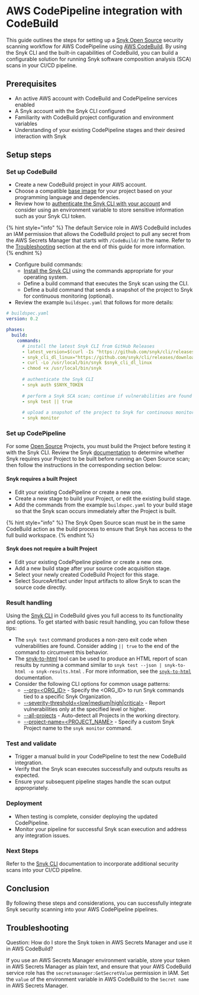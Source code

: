 # AWS CodePipeline integration with CodeBuild

This guide outlines the steps for setting up a [Snyk Open Source](https://snyk.io/product/open-source-security-management/) security scanning workflow for AWS CodePipeline using [AWS CodeBuild](https://aws.amazon.com/codebuild/). By using the Snyk CLI and the built-in capabilities of CodeBuild, you can build a configurable solution for running Snyk software composition analysis (SCA) scans in your CI/CD pipeline.

## Prerequisites

* An active AWS account with CodeBuild and CodePipeline services enabled
* A Snyk account with the Snyk CLI configured
* Familiarity with CodeBuild project configuration and environment variables
* Understanding of your existing CodePipeline stages and their desired interaction with Snyk

## Setup steps

### Set up CodeBuild

* Create a new CodeBuild project in your AWS account.
* Choose a compatible [base image](https://docs.aws.amazon.com/codebuild/latest/userguide/build-env-ref-available.html) for your project based on your programming language and dependencies.
* Review how to [authenticate the Snyk CLI with your account](../../snyk-cli/authenticate-to-use-the-cli.md) and consider using an environment variable to store sensitive information such as your Snyk CLI token.

{% hint style="info" %}
The default Service role in AWS CodeBuild includes an IAM permission that allows the CodeBuild project to pull any secret from the AWS Secrets Manager that starts with `/CodeBuild/` in the name. Refer to the [Troubleshooting](aws-codepipeline-integration-by-adding-a-snyk-scan-stage.md#troubleshooting) section at the end of this guide for more information.
{% endhint %}

* Configure build commands:
  * [Install the Snyk CLI](../snyk-cli/install-or-update-the-snyk-cli/) using the commands appropriate for your operating system.
  * Define a build command that executes the Snyk scan using the CLI.
  * Define a build command that sends a snapshot of the project to Snyk for continuous monitoring (optional).
* Review the example `buildspec.yaml` that follows for more details:

```yaml
# buildspec.yaml
version: 0.2

phases:
  build:
    commands:
      # install the latest Snyk CLI from GitHub Releases
      - latest_version=$(curl -Is "https://github.com/snyk/cli/releases/latest" | grep "^location" | sed 's#.*tag/##g' | tr -d "\r")
      - snyk_cli_dl_linux="https://github.com/snyk/cli/releases/download/${latest_version}/snyk-linux"
      - curl -Lo /usr/local/bin/snyk $snyk_cli_dl_linux
      - chmod +x /usr/local/bin/snyk
      
      # authenticate the Snyk CLI
      - snyk auth $SNYK_TOKEN
      
      # perform a Snyk SCA scan; continue if vulnerabilities are found
      - snyk test || true
      
      # upload a snapshot of the project to Snyk for continuous monitoring
      - snyk monitor
```

### Set up CodePipeline

For some [Open Source](https://snyk.io/product/open-source-security-management/) Projects, you must build the Project before testing it with the Snyk CLI. Review the Snyk [documentation](../snyk-cli/scan-and-maintain-projects-using-the-cli/snyk-cli-for-open-source/open-source-projects-that-must-be-built-before-testing-with-the-snyk-cli.md) to determine whether Snyk requires your Project to be built before running an Open Source scan; then follow the instructions in the corresponding section below:

#### Snyk requires a built Project

* Edit your existing CodePipeline or create a new one.
* Create a new stage to build your Project, or edit the existing build stage.
* Add the commands from the example `buildspec.yaml` to your build stage so that the Snyk scan occurs immediately after the Project is built.

{% hint style="info" %}
The Snyk Open Source scan must be in the same CodeBuild action as the build process to ensure that Snyk has access to the full build workspace.
{% endhint %}

#### Snyk does not require a built Project

* Edit your existing CodePipeline pipeline or create a new one.
* Add a new build stage after your source code acquisition stage.
* Select your newly created CodeBuild Project for this stage.
* Select SourceArtifact under Input artifacts to allow Snyk to scan the source code directly.

### Result handling

Using the [Snyk CLI](../snyk-cli/commands/) in CodeBuild gives you full access to its functionality and options. To get started with basic result handling, you can follow these tips:

* The `snyk test` command produces a non-zero exit code when vulnerabilities are found. Consider adding `|| true` to the end of the command to circumvent this behavior.
* The [snyk-to-html](https://github.com/snyk/snyk-to-html) tool can be used to produce an HTML report of scan results by running a command similar to `snyk test --json | snyk-to-html -o snyk-results.html` . For more information, see the [`snyk-to-html`](../snyk-cli/scan-and-maintain-projects-using-the-cli/cli-tools/snyk-to-html.md) documentation.
* Consider the following CLI options for common usage patterns:
  * [--org=\<ORG\_ID>](../snyk-cli/commands/test.md#org-less-than-org_id-greater-than) - Specify the \<ORG\_ID> to run Snyk commands tied to a specific Snyk Organization.
  * [--severity-threshold=\<low|medium|high|critical>](../snyk-cli/commands/test.md#severity-threshold-less-than-low-or-medium-or-high-or-critical-greater-than) - Report vulnerabilities only at the specified level or higher.
  * [--all-projects](../snyk-cli/commands/test.md#all-projects) - Auto-detect all Projects in the working directory.
  * [--project-name=\<PROJECT\_NAME>](../snyk-cli/commands/monitor.md#project-name-less-than-project_name-greater-than) - Specify a custom Snyk Project name to the `snyk monitor` command.

### Test and validate

* Trigger a manual build in your CodePipeline to test the new CodeBuild integration.
* Verify that the Snyk scan executes successfully and outputs results as expected.
* Ensure your subsequent pipeline stages handle the scan output appropriately.

### Deployment

* When testing is complete, consider deploying the updated CodePipeline.
* Monitor your pipeline for successful Snyk scan execution and address any integration issues.

### Next Steps

Refer to the [Snyk CLI](../snyk-cli/) documentation to incorporate additional security scans into your CI/CD pipeline.

## Conclusion

By following these steps and considerations, you can successfully integrate Snyk security scanning into your AWS CodePipeline pipelines.

## Troubleshooting

Question: How do I store the Snyk token in AWS Secrets Manager and use it in AWS CodeBuild?

If you use an AWS Secrets Manager environment variable, store your token in AWS Secrets Manager as plain text, and ensure that your AWS CodeBuild service role has the `secretsmanager:GetSecretValue` permission in IAM. Set the `value` of the environment variable in AWS CodeBuild to the `Secret name` in AWS Secrets Manager.

